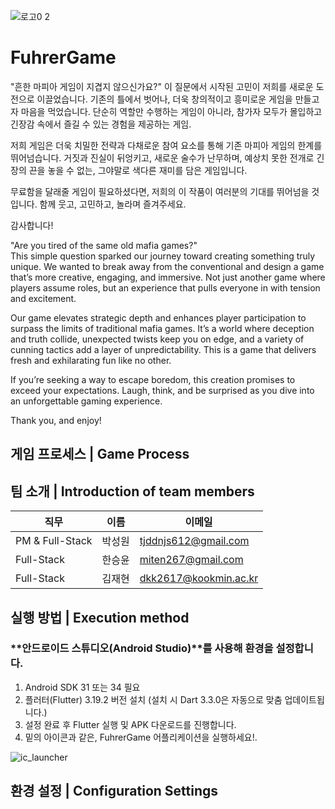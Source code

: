 ![로고0 2](https://github.com/user-attachments/assets/3aedc799-738f-40af-8543-cb59ea04a68a)


# FuhrerGame
"흔한 마피아 게임이 지겹지 않으신가요?"
이 질문에서 시작된 고민이 저희를 새로운 도전으로 이끌었습니다. 기존의 틀에서 벗어나, 더욱 창의적이고 흥미로운 게임을 만들고자 마음을 먹었습니다. 단순히 역할만 수행하는 게임이 아니라, 참가자 모두가 몰입하고 긴장감 속에서 즐길 수 있는 경험을 제공하는 게임.

저희 게임은 더욱 치밀한 전략과 다채로운 참여 요소를 통해 기존 마피아 게임의 한계를 뛰어넘습니다.
거짓과 진실이 뒤엉키고, 새로운 술수가 난무하며, 예상치 못한 전개로 긴장의 끈을 놓을 수 없는, 그야말로 색다른 재미를 담은 게임입니다.

무료함을 달래줄 게임이 필요하셨다면, 저희의 이 작품이 여러분의 기대를 뛰어넘을 것입니다. 함께 웃고, 고민하고, 놀라며 즐겨주세요.

감사합니다!

"Are you tired of the same old mafia games?" <br>
This simple question sparked our journey toward creating something truly unique. We wanted to break away from the conventional and design a game that’s more creative, engaging, and immersive. Not just another game where players assume roles, but an experience that pulls everyone in with tension and excitement.

Our game elevates strategic depth and enhances player participation to surpass the limits of traditional mafia games.
It’s a world where deception and truth collide, unexpected twists keep you on edge, and a variety of cunning tactics add a layer of unpredictability. This is a game that delivers fresh and exhilarating fun like no other.

If you’re seeking a way to escape boredom, this creation promises to exceed your expectations. Laugh, think, and be surprised as you dive into an unforgettable gaming experience.

Thank you, and enjoy!

## 게임 프로세스 | Game Process

## 팀 소개 | Introduction of team members
| 직무 | 이름   | 이메일                 |         
| ------ | ------ | ---------------------- | 
| PM & Full-Stack | 박성원 | tjddnjs612@gmail.com   | 
| Full-Stack | 한승윤 | miten267@gmail.com     | 
| Full-Stack | 김재현 | dkk2617@kookmin.ac.kr  | 

##  실행 방법 | Execution method

### **안드로이드 스튜디오(Android Studio)**를 사용해 환경을 설정합니다.
1. Android SDK 31 또는 34 필요
2. 플러터(Flutter) 3.19.2 버전 설치 (설치 시 Dart 3.3.0은 자동으로 맞춤 업데이트됩니다.)
3. 설정 완료 후 Flutter 실행 및 APK 다운로드를 진행합니다.
4. 밑의 아이콘과 같은, FuhrerGame 어플리케이션을 실행하세요!.
  
  ![ic_launcher](https://github.com/user-attachments/assets/b7881d2f-b025-43f2-8066-05d0c3928491)



## 환경 설정 | Configuration Settings






